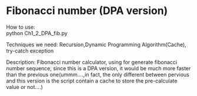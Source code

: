 # Fibonacci number (DPA version)

How to use:
<br>    python Ch1_2_DPA_fib.py <number>

Techniques we need: Recursion,Dynamic Programming Algorithm(Cache), try-catch exception

Description: Fibonacci number calculator, using for generate fibonacci number sequence, since this is a DPA version, it would be much more faster than the previous one(ummm....,in fact, the only different between pervious and this version is the script contain a cache to store the pre-calculate value or not....)